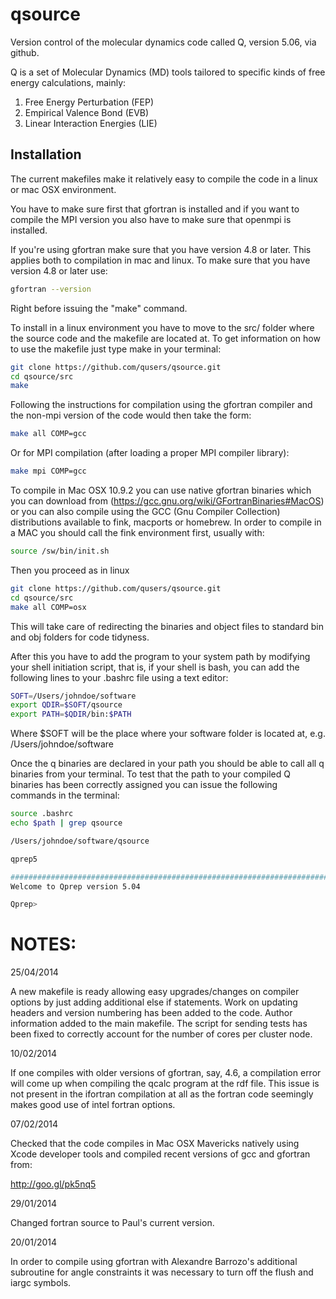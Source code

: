 qsource
=======
Version control of the molecular dynamics code called Q, version 5.06, via github.

Q is a set of Molecular Dynamics (MD) tools tailored to specific kinds of free energy calculations, mainly:

1. Free Energy Perturbation (FEP)
2. Empirical Valence Bond (EVB)
3. Linear Interaction Energies (LIE)

## Installation
The current makefiles make it relatively easy to compile the code in a linux or mac OSX environment.

You have to make sure first that gfortran is installed and if you want to compile the MPI version
you also have to make sure that openmpi is installed.

If you're using gfortran make sure that you have version 4.8 or later. This applies both to compilation in mac and linux.
To make sure that you have version 4.8 or later use:

```bash
gfortran --version
```

Right before issuing the "make" command.

To install in a linux environment you have to move to the src/ folder where the source code and the makefile are located at. To get information on how to use the makefile just type make in your terminal:
```bash
git clone https://github.com/qusers/qsource.git
cd qsource/src
make
```
Following the instructions for compilation using the gfortran compiler and the non-mpi version of the code would then take the form:

```bash
make all COMP=gcc
```

Or for MPI compilation (after loading a proper MPI compiler library):
```bash
make mpi COMP=gcc
```

To compile in Mac OSX 10.9.2 you can use native gfortran binaries which you can download from  (https://gcc.gnu.org/wiki/GFortranBinaries#MacOS) or you can also compile using the GCC (Gnu Compiler Collection) distributions available to fink, macports or homebrew. In order to compile in a MAC you should call the fink environment first, usually with:

```bash
source /sw/bin/init.sh
```

Then you proceed as in linux
```bash
git clone https://github.com/qusers/qsource.git
cd qsource/src
make all COMP=osx
```

This will take care of redirecting the binaries and object files to standard bin and obj folders for code tidyness.

After this you have to add the program to your system path by modifying your shell initiation script, that is, if your shell is bash, you can add the following lines to your .bashrc file using a text editor:

```bash
SOFT=/Users/johndoe/software
export QDIR=$SOFT/qsource
export PATH=$QDIR/bin:$PATH  
```
Where $SOFT will be the place where your software folder is located at, e.g. /Users/johndoe/software

Once the q binaries are declared in your path you should be able to call all q binaries from your terminal.
To test that the path to your compiled Q binaries has been correctly assigned you can issue the following commands in the terminal:
```bash
source .bashrc
echo $path | grep qsource

/Users/johndoe/software/qsource

qprep5

###############################################################################
Welcome to Qprep version 5.04

Qprep> 
```



NOTES:
=========

25/04/2014

A new makefile is ready allowing easy upgrades/changes on compiler options by just adding additional else if statements. Work on updating headers and version numbering has been added to the code. Author information added to the main makefile. The script for sending tests has been fixed to correctly account for the number of cores per cluster node.


10/02/2014

If one compiles with older versions of gfortran, say, 4.6, a compilation error will come up when compiling the qcalc program at the rdf file.
This issue is not present in the ifortran compilation at all as the fortran code seemingly makes good use of intel fortran options.


07/02/2014

Checked that the code compiles in Mac OSX Mavericks natively using Xcode developer tools and compiled recent versions of gcc and gfortran from:

http://goo.gl/pk5nq5


29/01/2014

Changed fortran source to Paul's current version.


20/01/2014

In order to compile using gfortran with Alexandre Barrozo's additional subroutine for angle constraints
it was necessary to turn off the flush and iargc symbols.


